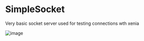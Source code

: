 # SimpleSocket
 Very basic socket server used for testing connections wth xenia

![image](https://github.com/wildmaster84/SimpleSocket/assets/46942741/ac8e8995-c852-4a5a-99b9-67cce47d8ee6)
